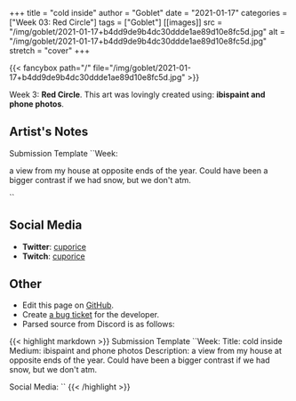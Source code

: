 +++
title =       "cold inside"
author =      "Goblet"
date =        "2021-01-17"
categories =  ["Week 03: Red Circle"]
tags =        ["Goblet"]
[[images]]
                      src = "/img/goblet/2021-01-17+b4dd9de9b4dc30ddde1ae89d10e8fc5d.jpg"
                      alt = "/img/goblet/2021-01-17+b4dd9de9b4dc30ddde1ae89d10e8fc5d.jpg"
                      stretch = "cover"
+++


{{< fancybox path="/" file="/img/goblet/2021-01-17+b4dd9de9b4dc30ddde1ae89d10e8fc5d.jpg" >}}


Week 3: **Red Circle**. This art was lovingly created using: **ibispaint and phone photos**.

## Artist's Notes

Submission Template
``Week: 

a view from my house at opposite ends of the year. Could have been a bigger contrast if we had snow, but we don't atm. 

``

## Social Media

- **Twitter**: [cuporice]()
- **Twitch**: [cuporice]()


## Other

- Edit this page on [GitHub](https://github.com/teaminkling/web-refresh/edit/main/blog/content/blog/goblet-week-3-9ea7.md).
- Create [a bug ticket](https://github.com/teaminkling/web-refresh/issues/new?assignees=&labels=bug&template=problem-report.md&title=) for the developer.
- Parsed source from Discord is as follows:

{{< highlight markdown >}}
Submission Template
``Week: 
Title:  cold inside
Medium: ibispaint and phone photos 
Description: a view from my house at opposite ends of the year. Could have been a bigger contrast if we had snow, but we don't atm. 

Social Media:
``
{{< /highlight >}}